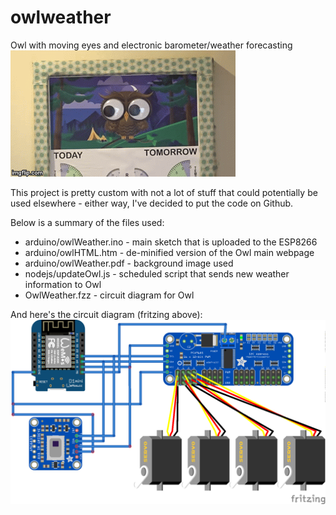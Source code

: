 # owlweather
Owl with moving eyes and electronic barometer/weather forecasting<br/>
![owlmoving](https://github.com/shakso/owlweather/blob/master/owlanim.gif?raw=true)

This project is pretty custom with not a lot of stuff that could potentially be used elsewhere - either way, I've decided to put the code on Github.

Below is a summary of the files used:
* arduino/owlWeather.ino - main sketch that is uploaded to the ESP8266
* arduino/owlHTML.htm - de-minified version of the Owl main webpage
* arduino/owlWeather.pdf - background image used
* nodejs/updateOwl.js - scheduled script that sends new weather information to Owl
* OwlWeather.fzz - circuit diagram for Owl

And here's the circuit diagram (fritzing above):
![owlDiagram](https://github.com/shakso/owlweather/blob/master/OwlWeather_bb.png)
